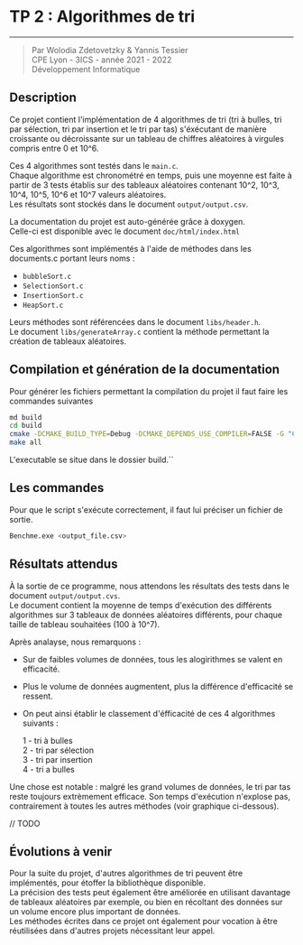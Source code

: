 # TP 2 : Algorithmes de tri
---

> Par Wolodia Zdetovetzky & Yannis Tessier        
> CPE Lyon - 3ICS - année 2021 - 2022     
> Développement Informatique

## Description

Ce projet contient l'implémentation de 4 algorithmes de tri (tri à bulles, tri par sélection,
tri par insertion et le tri par tas) s'éxécutant de manière croissante ou décroissante
sur un tableau de chiffres aléatoires à virgules compris entre 0 et 10^6.

Ces 4 algorithmes sont testés dans le `main.c`.     
Chaque algorithme est chronométré en temps, puis une moyenne est faite à partir de 3 tests établis sur des
tableaux aléatoires contenant 10^2, 10^3, 10^4, 10^5, 10^6 et 10^7 valeurs aléatoires.  
Les résultats sont stockés dans le document `output/output.csv`.

La documentation du projet est auto-générée grâce à doxygen.    
Celle-ci est disponible avec le document `doc/html/index.html`

Ces algorithmes sont implémentés à l'aide de méthodes dans les documents.c portant leurs noms : 
- `bubbleSort.c`
- `SelectionSort.c`
- `InsertionSort.c`
- `HeapSort.c`

Leurs méthodes sont référencées dans le document `libs/header.h`.    
Le document `libs/generateArray.c` contient la méthode permettant la création de tableaux aléatoires.

## Compilation et génération de la documentation

Pour générer les fichiers permettant la compilation du projet il faut faire les commandes suivantes

  ```bash
  md build
  cd build 
  cmake -DCMAKE_BUILD_TYPE=Debug -DCMAKE_DEPENDS_USE_COMPILER=FALSE -G "CodeBlocks - MinGW Makefiles" ..
  make all
  ```

L'executable se situe dans le dossier build.``

## Les commandes

Pour que le script s'exécute correctement, il faut lui préciser un fichier de sortie.

  ```bash
  Benchme.exe <output_file.csv>
  ```

## Résultats attendus

À la sortie de ce programme, nous attendons les résultats des tests dans le document `output/output.cvs`.       
Le document contient la moyenne de temps d'exécution des différents algorithmes sur 3 tableaux de données
aléatoires différents, pour chaque taille de tableau souhaitées (100 à 10^7).       

Après analayse, nous remarquons :
- Sur de faibles volumes de données, tous les alogirithmes se valent en efficacité.
- Plus le volume de données augmentent, plus la différence d'efficacité se ressent.
- On peut ainsi établir le classement d'éfficacité de ces 4 algorithmes suivants :


     1 - tri à bulles   
     2 - tri par sélection   
     3 - tri par insertion   
     4 - tri a bulles   

Une chose est notable : malgré les grand volumes de données, le tri par tas reste toujours extrèmement efficace.
Son temps d'exécution n'explose pas, contrairement à toutes les autres méthodes (voir graphique ci-dessous).

// TODO

## Évolutions à venir

Pour la suite du projet, d'autres algorithmes de tri peuvent être implémentés, 
pour étoffer la bibliothèque disponible.        
La précision des tests peut également être améliorée en utilisant davantage de tableaux aléatoires par exemple,
ou bien en récoltant des données sur un volume encore plus important de données.        
Les méthodes écrites dans ce projet ont également pour vocation à être réutilisées
dans d'autres projets nécessitant leur appel.
